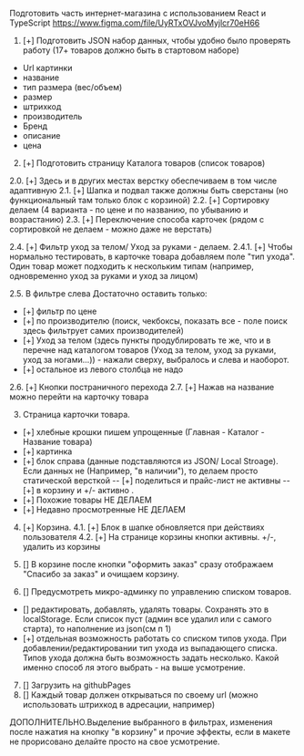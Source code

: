 Подготовить часть интернет-магазина с использованием React и TypeScript
https://www.figma.com/file/UyRTxOVJvoMyjlcr70eH66

1. [+] Подготовить JSON набор данных, чтобы удобно было проверять работу (17+ товаров должно быть в стартовом наборе)

- Url картинки
- название
- тип размера (вес/объем)
- размер
- штрихкод
- производитель
- Бренд
- описание
- цена

2. [+] Подготовить страницу Каталога товаров (список товаров)

2.0. [+] Здесь и в других местах верстку обеспечиваем в том числе адаптивную
2.1. [+] Шапка и подвал также должны быть сверстаны (но функциональный там только блок с корзиной)
2.2. [+] Сортировку делаем (4 варианта - по цене и по названию, по убыванию и возрастанию)
2.3. [+] Переключение способа карточек (рядом с сортировкой не делаем - можно даже не верстать)

2.4. [+] Фильтр уход за телом/ Уход за руками - делаем.
2.4.1. [+] Чтобы нормально тестировать, в карточке товара добавляем поле "тип ухода". Один товар может подходить к нескольким типам (например, одновременно уход за руками и уход за лицом)

2.5. В фильтре слева Достаточно оставить только:
- [+] фильтр по цене
- [+] по производителю (поиск, чекбоксы, показать все - поле поиск здесь фильтрует самих производителей)
- [+] Уход за телом (здесь пункты продублировать те же, что и в перечне над каталогом товаров (Уход за телом, уход за руками, уход за ногами...)) - нажали сверху, выбралось и слева и наоборот.
- [+] остальное из левого столбца не надо

2.6. [+] Кнопки постраничного перехода
2.7. [+] Нажав на название можно перейти на карточку товара

3. Страница карточки товара.
- [+] хлебные крошки пишем упрощенные (Главная - Каталог - Название товара)
- [+] картинка
- [+] блок справа (данные подставляются из JSON/ Local Stroage). Если данных не (Например, "в наличии"), то делаем просто статической версткой
  -- [+] поделиться и прайс-лист не активны
  -- [+] в корзину и +/- активно .
- [+] Похожие товары НЕ ДЕЛАЕМ
- [+] Недавно просмотренные НЕ ДЕЛАЕМ

4. [+] Корзина.
4.1. [+] Блок в шапке обновляется при действиях пользователя
4.2. [+] На странице корзины кнопки активны. +/-, удалить из корзины

5. [] В корзине после кнопки "оформить заказ" сразу отображаем "Спасибо за заказ" и очищаем корзину.

6. [] Предусмотреть микро-админку по управлению списком товаров.
- [] редактировать, добавлять, удалять товары. Сохранять это в localStorage. Если список пуст (админ все удалил или с самого старта), то наполнение из json(см п 1)
- [+] отдельная возможность работать со списком типов ухода. При добавлении/редактировании тип ухода из выпадающего списка. Типов ухода должна быть возможность задать несколько. Какой именно способ ля этого выбрать - на выше усмотрение.

7. [] Загрузить на githubPages
8. [] Каждый товар должен открываться по своему url (можно использовать штрихкод в адресации, например)

ДОПОЛНИТЕЛЬНО.Выделение выбранного в фильтрах, изменения после нажатия на кнопку "в корзину" и прочие эффекты, если в макете не прорисовано делайте просто на свое усмотрение.
